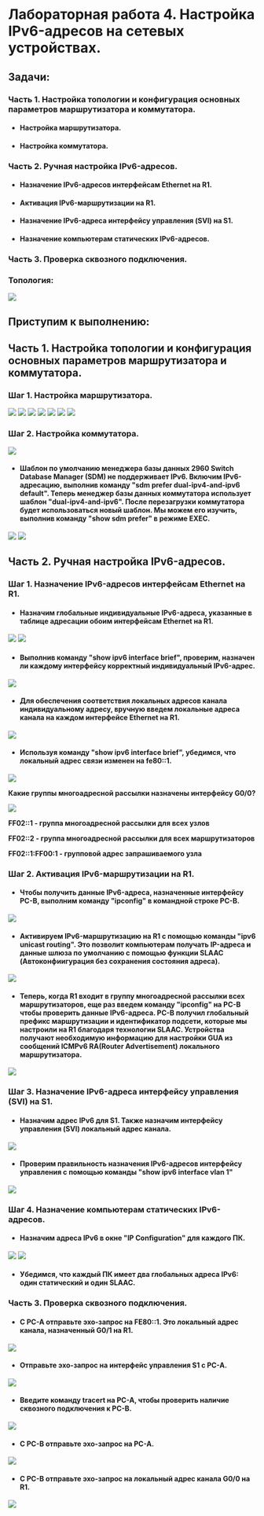 # Лабораторная работа 4. Настройка IPv6-адресов на сетевых устройствах.
## Задачи:
### Часть 1. Настройка топологии и конфигурация основных параметров маршрутизатора и коммутатора.
- #### Настройка маршрутизатора.
- #### Настройка коммутатора.
### Часть 2. Ручная настройка IPv6-адресов.
- #### Назначение IPv6-адресов интерфейсам Ethernet на R1.
- #### Активация IPv6-маршрутизации на R1.
- #### Назначение IPv6-адреса интерфейсу управления (SVI) на S1.
- #### Назначение компьютерам статических IPv6-адресов.
### Часть 3. Проверка сквозного подключения.

### Топология:
![](https://github.com/OlegLarionov999/Images/blob/main/dtRUW_Y21ZA.jpg)

## Приступим к выполнению:
## Часть 1. Настройка топологии и конфигурация основных параметров маршрутизатора и коммутатора.
### Шаг 1. Настройка маршрутизатора.
![](https://github.com/OlegLarionov999/Images/blob/main/1.png)
![](https://github.com/OlegLarionov999/Images/blob/main/3.png)
![](https://github.com/OlegLarionov999/Images/blob/main/2.png)
![](https://github.com/OlegLarionov999/Images/blob/main/5.png)
![](https://github.com/OlegLarionov999/Images/blob/main/4.png)
![](https://github.com/OlegLarionov999/Images/blob/main/6.png)
![](https://github.com/OlegLarionov999/Images/blob/main/7.png)

### Шаг 2. Настройка коммутатора.
![](https://github.com/OlegLarionov999/Images/blob/main/8.png)

- #### Шаблон по умолчанию менеджера базы данных 2960 Switch Database Manager (SDM) не поддерживает IPv6. Включим IPv6-адресацию, выполнив команду "sdm prefer dual-ipv4-and-ipv6 default". Теперь менеджер базы данных коммутатора использует шаблон "dual-ipv4-and-ipv6". После перезагрузки коммутатора будет использоваться новый шаблон. Мы можем его изучить, выполнив команду "show sdm prefer" в режиме EXEC.
![](https://github.com/OlegLarionov999/Images/blob/main/9.png)
![](https://github.com/OlegLarionov999/Images/blob/main/10.png)

## Часть 2. Ручная настройка IPv6-адресов.
### Шаг 1. Назначение IPv6-адресов интерфейсам Ethernet на R1.
- #### Назначим глобальные индивидуальные IPv6-адреса, указанные в таблице адресации обоим интерфейсам Ethernet на R1.
![](https://github.com/OlegLarionov999/Images/blob/main/11.png)
![](https://github.com/OlegLarionov999/Images/blob/main/12.png)

- #### Выполнив команду "show ipv6 interface brief", проверим, назначен ли каждому интерфейсу корректный индивидуальный IPv6-адрес. 
![](https://github.com/OlegLarionov999/Images/blob/main/13.png)

- #### Для обеспечения соответствия локальных адресов канала индивидуальному адресу, вручную введем локальные адреса канала на каждом интерфейсе Ethernet на R1.
![](https://github.com/OlegLarionov999/Images/blob/main/14.png)

- #### Используя команду "show ipv6 interface brief", убедимся, что локальный адрес связи изменен на fe80::1. 
![](https://github.com/OlegLarionov999/Images/blob/main/15.png)

**Какие группы многоадресной рассылки назначены интерфейсу G0/0?**

![](https://github.com/OlegLarionov999/Images/blob/main/19.png)

**FF02::1 - группа многоадресной рассылки для всех узлов**

**FF02::2 - группа многоадресной рассылки для всех маршрутизаторов**

**FF02::1:FF00:1 - групповой адрес запрашиваемого узла**

### Шаг 2. Активация IPv6-маршрутизации на R1.
- #### Чтобы получить данные IPv6-адреса, назначенные интерфейсу PC-B, выполним команду "ipconfig" в командной строке PC-B.  
![](https://github.com/OlegLarionov999/Images/blob/main/17.png)

- #### Активируем IPv6-маршрутизацию на R1 с помощью команды "ipv6 unicast routing". Это позволит компьютерам получать IP-адреса и данные шлюза по умолчанию с помощью функции SLAAC (Автоконфиигурация без сохранения состояния адреса).
![](https://github.com/OlegLarionov999/Images/blob/main/18.png)

- #### Теперь, когда R1 входит в группу многоадресной рассылки всех маршрутизаторов, еще раз введем команду "ipconfig" на PC-B чтобы проверить данные IPv6-адреса. PC-B получил глобальный префикс маршрутизации и идентификатор подсети, которые мы настроили на R1 благодаря технологии SLAAC. Устройства получают необходимую информацию для настройки GUA из сообщений ICMPv6 RA(Router Advertisement) локального маршрутизатора.
![](https://github.com/OlegLarionov999/Images/blob/main/20.png)

### Шаг 3. Назначение IPv6-адреса интерфейсу управления (SVI) на S1.
- #### Назначим адрес IPv6 для S1. Также назначим интерфейсу управления (SVI) локальный адрес канала.
![](https://github.com/OlegLarionov999/Images/blob/main/21.png)

- #### Проверим правильность назначения IPv6-адресов интерфейсу управления с помощью команды "show ipv6 interface vlan 1"
![](https://github.com/OlegLarionov999/Images/blob/main/22.png)

### Шаг 4. Назначение компьютерам статических IPv6-адресов.
- #### Назначим адреса IPv6 в окне "IP Configuration" для каждого ПК.
![](https://github.com/OlegLarionov999/Images/blob/main/23.png)
![](https://github.com/OlegLarionov999/Images/blob/main/24.png)

- #### Убедимся, что каждый ПК имеет два глобальных адреса IPv6: один статический и один SLAAC.

### Часть 3. Проверка сквозного подключения. 
- #### С PC-A отправьте эхо-запрос на FE80::1. Это локальный адрес канала, назначенный G0/1 на R1.
![](https://github.com/OlegLarionov999/Images/blob/main/25.png)

- #### Отправьте эхо-запрос на интерфейс управления S1 с PC-A.
![](https://github.com/OlegLarionov999/Images/blob/main/26.png)

- #### Введите команду tracert на PC-A, чтобы проверить наличие сквозного подключения к PC-B.
![](https://github.com/OlegLarionov999/Images/blob/main/27.png)

- #### С PC-B отправьте эхо-запрос на PC-A.
![](https://github.com/OlegLarionov999/Images/blob/main/28.png)

- #### С PC-B отправьте эхо-запрос на локальный адрес канала G0/0 на R1.
![](https://github.com/OlegLarionov999/Images/blob/main/29.png)
